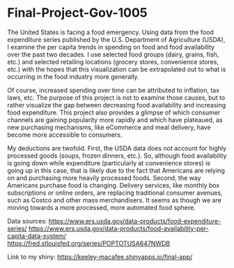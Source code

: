 # Final-Project-Gov-1005

The United States is facing a food emergency. Using data from the food expenditure series published by the U.S. Department of Agriculture (USDA), I examine the per capita trends in spending on food and food availability over the past two decades. I use selected food groups (dairy, grains, fish, etc.) and selected retailing locations (grocery stores, convenience stores, etc.) with the hopes that this visualization can be extrapolated out to what is occurring in the food industry more generally.

Of course, increased spending over time can be attributed to inflation, tax laws, etc. The purpose of this project is not to examine those causes, but to rather visualize the gap between decreasing food availability and increasing food expenditure. This project also provides a glimpse of which consumer channels are gaining popularity more rapidly and which have plateaued, as new purchasing mechanisms, like eCommerce and meal delivery, have become more accessible to consumers. 

My deductions are twofold. First, the USDA data does not account for highly processed goods (soups, frozen dinners, etc.). So, although food availability is going down while expenditure (particularly at convenience stores) is going up in this case, that is likely due to the fact that Americans are relying on and purchasing more heavily processed foods. Second, the way Americans purchase food is changing. Delivery services, like monthly box subscriptions or online orders, are replacing traditional consumer avenues, such as Costco and other mass merchandisers. It seems as though we are moving towards a more processed, more automated food sphere. 

Data sources:
https://www.ers.usda.gov/data-products/food-expenditure-series/
https://www.ers.usda.gov/data-products/food-availability-per-capita-data-system/
https://fred.stlouisfed.org/series/POPTOTUSA647NWDB

Link to my shiny:
https://keeley-macafee.shinyapps.io/final-app/

